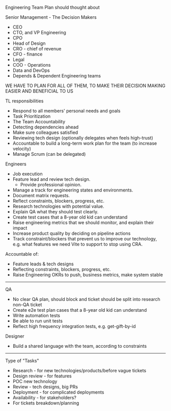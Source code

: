Engineering Team Plan should thought about

Senior Management - The Decision Makers

- CEO
- CTO, and VP Engineering
- CPO
- Head of Design
- CRO - chief of revenue
- CFO - finance
- Legal
- COO - Operations
- Data and DevOps
- Depends & Dependent Engineering teams

WE HAVE TO PLAN FOR ALL OF THEM, TO MAKE THEIR DECISION MAKING EASIER AND BENEFICIAL TO US

TL responsibilities

- Respond to all members' personal needs and goals
- Task Prioritization
- The Team Accountability
- Detecting dependencies ahead
- Make sure colleagues satisfied
- Reviewing tech design (optionally delegates when feels high-trust)
- Accountable to build a long-term work plan for the team (to increase velocity)
- Manage Scrum (can be delegated)

Engineers

- Job execution
- Feature lead and review tech design.
  - Provide professional opinion.
- Manage a track for engineering states and environments.
- Document matrix requests.
- Reflect constraints, blockers, progress, etc.
- Research technologies with potential value.
- Explain QA what they should test clearly.
- Create test cases that a 8-year old kid can understand
- Raise engineering metrics that we should monitor, and explain their impact
- Increase product quality by deciding on pipeline actions
- Track constraint/blockers that prevent us to improve our technology, e.g. what features we need Vite to support to stop using CRA.

Accountable of:

- Feature leads & tech designs
- Reflecting constraints, blockers, progress, etc.
- Raise Engineering OKRs to push, business metrics, make system stable

---

QA

- No clear QA plan, should block and ticket should be split into research non-QA ticket
- Create e2e test plan cases that a 8-year old kid can understand
- Write automation tests
- Be able to run unit tests
- Reflect high frequency integration tests, e.g. get-gift-by-id

Designer

- Build a shared language with the team, according to constraints

---

Type of "Tasks"

- Research - for new technologies/products/before vague tickets
- Design review - for features
- POC new technology
- Review - tech designs, big PRs
- Deployment - for complicated deployments
- Availability - for stakeholders?
- For tickets breakdown/planning
